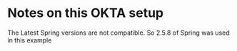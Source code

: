 # Notes on this OKTA setup
The Latest Spring versions are not compatible. So 2.5.8 of Spring was used in this example

